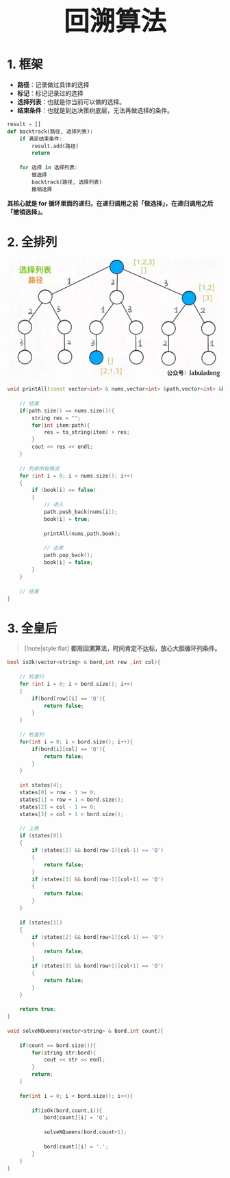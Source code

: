 <h1 style="font-size:60px;text-align:center;">回溯算法</h1>

# 1. 框架

- **路径**：记录做过具体的选择
- **标记**：标记记录过的选择
- **选择列表**：也就是你当前可以做的选择。
- **结束条件**：也就是到达决策树底层，无法再做选择的条件。

```python
result = []
def backtrack(路径, 选择列表):
    if 满足结束条件:
        result.add(路径)
        return

    for 选择 in 选择列表:
        做选择
        backtrack(路径, 选择列表)
        撤销选择
```

**其核心就是 for 循环里面的递归，在递归调用之前「做选择」，在递归调用之后「撤销选择」。**

# 2. 全排列

<p style="text-align:center;"><img src="../../image/cpp/traverseAll.jpg" align="middle" /></p>

```cpp
void printAll(const vector<int> & nums,vector<int> &path,vector<int> &book){

    // 结束
    if(path.size() == nums.size()){
        string res = "";
        for(int item:path){
            res = to_string(item) + res;
        }
        cout << res << endl;
    }

    // 列举所有情况
    for (int i = 0; i < nums.size(); i++)
    {
        if (book[i] == false)
        {
            // 进入
            path.push_back(nums[i]);
            book[i] = true;

            printAll(nums,path,book);

            // 出来
            path.pop_back();
            book[i] = false;
        }
    }

    // 结束
}
```

# 3. 全皇后

<!--sec data-title="实现代码" data-id="queue" data-show=true data-collapse=true ces-->

> [!note|style:flat]
> **都用回溯算法，时间肯定不达标，放心大胆循环列条件。**

```cpp
bool isOk(vector<string> & bord,int row ,int col){
    
    // 检查行
    for (int i = 0; i < bord.size(); i++)
    {
        if(bord[row][i] == 'Q'){
            return false;
        }
    }

    // 检查列
    for(int i = 0; i < bord.size(); i++){
        if(bord[i][col] == 'Q'){
            return false;
        }
    }

    int states[4];
    states[0] = row - 1 >= 0;
    states[1] = row + 1 < bord.size();
    states[2] = col - 1 >= 0;
    states[3] = col + 1 < bord.size();

    // 上角
    if (states[0])
    {
        if (states[2] && bord[row-1][col-1] == 'Q')
        {
            return false;
        }
        if (states[3] && bord[row-1][col+1] == 'Q')
        {
            return false;
        }
    }
    
    if (states[1])
    {
        if (states[2] && bord[row+1][col-1] == 'Q')
        {
            return false;
        }
        if (states[3] && bord[row+1][col+1] == 'Q')
        {
            return false;
        }
    }
    
    return true;
}

void solveNQueens(vector<string> & bord,int count){

    if(count == bord.size()){
        for(string str:bord){
            cout << str << endl;
        } 
        return;
    }

    for(int i = 0; i < bord.size(); i++){

        if(isOk(bord,count,i)){
            bord[count][i] = 'Q';

            solveNQueens(bord,count+1);

            bord[count][i] = '.';
        }
    }
}

```
<!--endsec-->